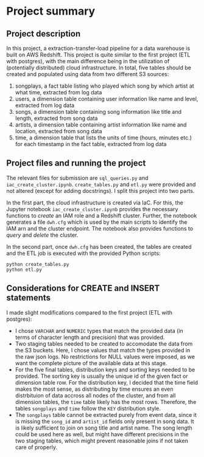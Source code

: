 # Project summary

## Project description
In this project, a extraction-transfer-load pipeline for a data warehouse is built on AWS Redshift. This project is quite similar to the first project (ETL with postgres), with the main difference being in the utilization of (potentially distributed) cloud infrastructure. In total, five tables should be created and populated using data from two different S3 sources:

1. songplays, a fact table listing who played which song by which artist at what time, extracted from log data
2. users, a dimension table containing user information like name and level, extracted from log data
3. songs, a dimension table containing song information like title and length, extracted from song data
4. artists, a dimension table containing artist information like name and location, extracted from song data
5. time, a dimension table that lists the units of time (hours, minutes etc.) for each timestamp in the fact table, extracted from log data

## Project files and running the project
The relevant files for submission are `sql_queries.py` and `iac_create_cluster.ipynb`. `create_tables.py` and `etl.py` were provided and not altered (except for adding docstrings). I split this project into two parts.

In the first part, the cloud infrastructure is created via IaC. For this, the Jupyter notebook `iac_create_cluster.ipynb` provides the necessary functions to *create* an IAM role and a Redshift cluster. Further, the notebook generates a file `dwh.cfg` which is used by the main scripts to identify the IAM arn and the cluster endpoint. The notebook also provides functions to *query* and *delete* the cluster. 

In the second part, once `dwh.cfg` has been created, the tables are created and the ETL job is executed with the provided Python scripts:
```
python create_tables.py
python etl.py
```

## Considerations for CREATE and INSERT statements
I made slight modifications compared to the first project (ETL with postgres):
* I chose `VARCHAR` and `NUMERIC` types that match the provided data (in terms of character length and precision) that was provided. 
* Two staging tables needed to be created to accomodate the data from the S3 buckets. Here, I chose values that match the types provided in the raw json logs. No restrictions for NULL values were imposed, as we want the complete picture of the available data at this stage.
* For the five final tables, distribution keys and sorting keys needed to be provided. The sorting key is usually the unique id of the given fact or dimension table row. For the distribution key, I decided that the time field makes the most sense, as distributing by time ensures an even distrbituion of data accross all nodes of the cluster, and from all dimension tables, the `time` table likely has the most rows. Therefore, the tables `songplays` and `time` follow the `KEY` distribution style.
* The `songplays` table cannot be extracted purely from event data, since it is missing the `song_id` and `artist_id` fields only present in song data. It is likely sufficient to join on song title and artist name. The song length could be used here as well, but might have different precisions in the two staging tables, which might prevent reasonable joins if not taken care of properly. 